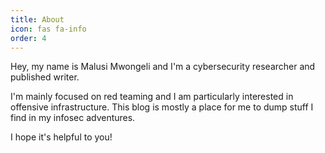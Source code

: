 ```yaml
---
title: About
icon: fas fa-info
order: 4
---
```


Hey, my name is Malusi Mwongeli and I'm a cybersecurity researcher and published writer. 

I'm mainly focused on red teaming and I am particularly interested in offensive infrastructure. This blog is mostly a place for me to dump stuff I find in my infosec adventures.

I hope it's helpful to you!

